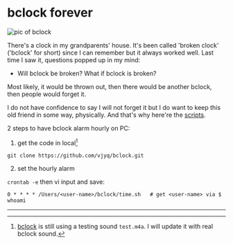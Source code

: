 # bclock forever

![pic of bclock]('')

There's a clock in my grandparents' house. It's been called 'broken clock' ('bclock' for short) since I can remember but it always worked well. Last time I saw it, questions popped up in my mind:

- Will bclock be broken? What if bclock is broken?

Most likely, it would be thrown out, then there would be another bclock, then people would forget it.

I do not have confidence to say I will not forget it but I do want to keep this old friend in some way, physically. And that's why here're the [scripts](https://github.com/vjyq/bclock).

2 steps to have bclock alarm hourly on PC:

1. get the code in local[^1]
```
git clone https://github.com/vjyq/bclock.git
```

2. set the hourly alarm

`crontab -e` then vi input and save:
```
0 * * * * /Users/<user-name>/bclock/time.sh   # get <user-name> via $ whoami
```

---

[^1]: [bclock](https://github.com/vjyq/bclock) is still using a testing sound `test.m4a`. I will update it with real bclock sound.
